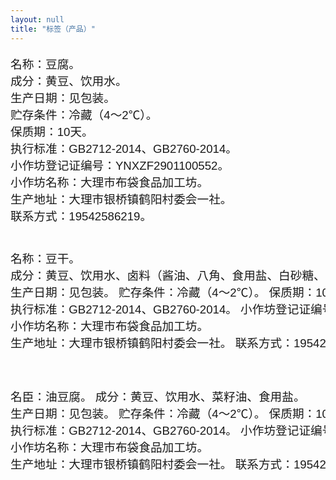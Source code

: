 ```yaml
---
layout: null
title: "标签（产品）"
---
```


<div class="labels">
<pre style="font-family: kaiti, simkai, simhei, dengxian, sans-serif; font-size: 14pt;">
名称：豆腐。
成分：黄豆、饮用水。
生产日期：见包装。
贮存条件：冷藏（4～2℃）。
保质期：10天。
执行标准：GB2712-2014、GB2760-2014。
小作坊登记证编号：YNXZF2901100552。
小作坊名称：大理市布袋食品加工坊。
生产地址：大理市银桥镇鹤阳村委会一社。
联系方式：19542586219。



名称：豆干。
成分：黄豆、饮用水、卤料（酱油、八角、食用盐、白砂糖、味精）。
生产日期：见包装。
贮存条件：冷藏（4～2℃）。
保质期：10天。
执行标准：GB2712-2014、GB2760-2014。
小作坊登记证编号：YNXZF2901100552。
小作坊名称：大理市布袋食品加工坊。
生产地址：大理市银桥镇鹤阳村委会一社。
联系方式：19542586219。



名臣：油豆腐。
成分：黄豆、饮用水、菜籽油、食用盐。
生产日期：见包装。
贮存条件：冷藏（4～2℃）。
保质期：10天。
执行标准：GB2712-2014、GB2760-2014。
小作坊登记证编号：YNXZF2901100552。
小作坊名称：大理市布袋食品加工坊。
生产地址：大理市银桥镇鹤阳村委会一社。
联系方式：19542586219。
</pre>
</div>
